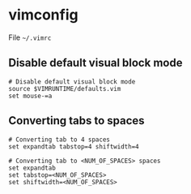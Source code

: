 # vimconfig

File `~/.vimrc`

## Disable default visual block mode

```
# Disable default visual block mode
source $VIMRUNTIME/defaults.vim
set mouse-=a
```

## Converting tabs to spaces

```
# Converting tab to 4 spaces
set expandtab tabstop=4 shiftwidth=4
```

```
# Converting tab to <NUM_OF_SPACES> spaces
set expandtab
set tabstop=<NUM_OF_SPACES>
set shiftwidth=<NUM_OF_SPACES>
```

